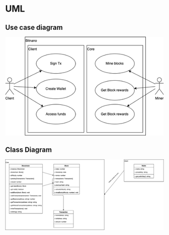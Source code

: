# UML

## Use case diagram

![uml1](assets/02-use-case.png)

## Class Diagram

![uml2](assets/02-uml.png)
